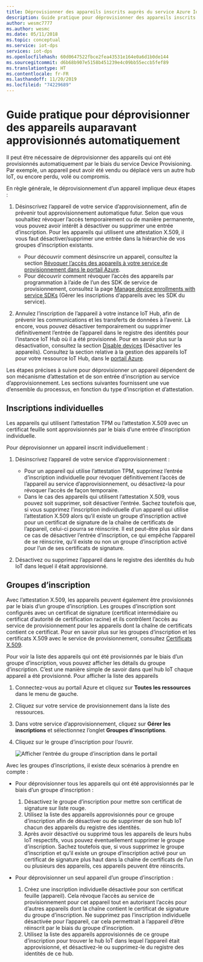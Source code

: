 ```yaml
---
title: Déprovisionner des appareils inscrits auprès du service Azure IoT Hub Device Provisioning
description: Guide pratique pour déprovisionner des appareils inscrits auprès du service Azure IoT Hub Device Provisioning
author: wesmc7777
ms.author: wesmc
ms.date: 05/11/2018
ms.topic: conceptual
ms.service: iot-dps
services: iot-dps
ms.openlocfilehash: 60d0647522fbce2fea43531e164e0a6d1b0de144
ms.sourcegitcommit: d6b68b907e5158b451239e4c09bb55eccb5fef89
ms.translationtype: HT
ms.contentlocale: fr-FR
ms.lasthandoff: 11/20/2019
ms.locfileid: "74229689"
---
```

# <a name="how-to-deprovision-devices-that-were-previously-auto-provisioned"></a>Guide pratique pour déprovisionner des appareils auparavant approvisionnés automatiquement 

Il peut être nécessaire de déprovisionner des appareils qui ont été provisionnés automatiquement par le biais du service Device Provisioning. Par exemple, un appareil peut avoir été vendu ou déplacé vers un autre hub IoT, ou encore perdu, volé ou compromis. 

En règle générale, le déprovisionnement d’un appareil implique deux étapes :

1. Désinscrivez l’appareil de votre service d’approvisionnement, afin de prévenir tout approvisionnement automatique futur. Selon que vous souhaitiez révoquer l’accès temporairement ou de manière permanente, vous pouvez avoir intérêt à désactiver ou supprimer une entrée d’inscription. Pour les appareils qui utilisent une attestation X.509, il vous faut désactiver/supprimer une entrée dans la hiérarchie de vos groupes d’inscription existants.  
 
   - Pour découvrir comment désinscrire un appareil, consultez la section [Révoquer l’accès des appareils à votre service de provisionnement dans le portail Azure](how-to-revoke-device-access-portal.md).
   - Pour découvrir comment révoquer l’accès des appareils par programmation à l’aide de l’un des SDK de service de provisionnement, consultez la page [Manage device enrollments with service SDKs](how-to-manage-enrollments-sdks.md) (Gérer les inscriptions d’appareils avec les SDK du service).

2. Annulez l’inscription de l’appareil à votre instance IoT Hub, afin de prévenir les communications et les transferts de données à l’avenir. Là encore, vous pouvez désactiver temporairement ou supprimer définitivement l’entrée de l’appareil dans le registre des identités pour l’instance IoT Hub où il a été provisionné. Pour en savoir plus sur la désactivation, consultez la section [Disable devices](/azure/iot-hub/iot-hub-devguide-identity-registry#disable-devices) (Désactiver les appareils). Consultez la section relative à la gestion des appareils IoT pour votre ressource IoT Hub, dans le [portail Azure](https://portal.azure.com).

Les étapes précises à suivre pour déprovisionner un appareil dépendent de son mécanisme d’attestation et de son entrée d’inscription au service d’approvisionnement. Les sections suivantes fournissent une vue d’ensemble du processus, en fonction du type d’inscription et d’attestation.

## <a name="individual-enrollments"></a>Inscriptions individuelles
Les appareils qui utilisent l’attestation TPM ou l’attestation X.509 avec un certificat feuille sont approvisionnés par le biais d’une entrée d’inscription individuelle. 

Pour déprovisionner un appareil inscrit individuellement : 

1. Désinscrivez l’appareil de votre service d’approvisionnement :

   - Pour un appareil qui utilise l’attestation TPM, supprimez l’entrée d’inscription individuelle pour révoquer définitivement l’accès de l’appareil au service d’approvisionnement, ou désactivez-la pour révoquer l’accès de façon temporaire. 
   - Dans le cas des appareils qui utilisent l’attestation X.509, vous pouvez soit supprimer, soit désactiver l’entrée. Sachez toutefois que, si vous supprimez l’inscription individuelle d’un appareil qui utilise l’attestation X.509 alors qu’il existe un groupe d’inscription activé pour un certificat de signature de la chaîne de certificats de l’appareil, celui-ci pourra se réinscrire. Il est peut-être plus sûr dans ce cas de désactiver l’entrée d’inscription, ce qui empêche l’appareil de se réinscrire, qu’il existe ou non un groupe d’inscription activé pour l’un de ses certificats de signature.

2. Désactivez ou supprimez l’appareil dans le registre des identités du hub IoT dans lequel il était approvisionné. 


## <a name="enrollment-groups"></a>Groupes d’inscription
Avec l’attestation X.509, les appareils peuvent également être provisionnés par le biais d’un groupe d’inscription. Les groupes d’inscription sont configurés avec un certificat de signature (certificat intermédiaire ou certificat d’autorité de certification racine) et ils contrôlent l’accès au service de provisionnement pour les appareils dont la chaîne de certificats contient ce certificat. Pour en savoir plus sur les groupes d’inscription et les certificats X.509 avec le service de provisionnement, consultez [Certificats X.509](concepts-security.md#x509-certificates). 

Pour voir la liste des appareils qui ont été provisionnés par le biais d’un groupe d’inscription, vous pouvez afficher les détails du groupe d’inscription. C’est une manière simple de savoir dans quel hub IoT chaque appareil a été provisionné. Pour afficher la liste des appareils 

1. Connectez-vous au portail Azure et cliquez sur **Toutes les ressources** dans le menu de gauche.
2. Cliquez sur votre service de provisionnement dans la liste des ressources.
3. Dans votre service d’approvisionnement, cliquez sur **Gérer les inscriptions** et sélectionnez l’onglet **Groupes d’inscriptions**.
4. Cliquez sur le groupe d’inscription pour l’ouvrir.

   ![Afficher l’entrée du groupe d’inscription dans le portail](./media/how-to-unprovision-devices/view-enrollment-group.png)

Avec les groupes d’inscriptions, il existe deux scénarios à prendre en compte :

- Pour déprovisionner tous les appareils qui ont été approvisionnés par le biais d’un groupe d’inscription :
  1. Désactivez le groupe d’inscription pour mettre son certificat de signature sur liste rouge. 
  2. Utilisez la liste des appareils approvisionnés pour ce groupe d’inscription afin de désactiver ou de supprimer de son hub IoT chacun des appareils du registre des identités. 
  3. Après avoir désactivé ou supprimé tous les appareils de leurs hubs IoT respectifs, vous pouvez éventuellement supprimer le groupe d’inscription. Sachez toutefois que, si vous supprimez le groupe d’inscription et qu’il existe un groupe d’inscription activé pour un certificat de signature plus haut dans la chaîne de certificats de l’un ou plusieurs des appareils, ces appareils peuvent être réinscrits. 

- Pour déprovisionner un seul appareil d’un groupe d’inscription :
  1. Créez une inscription individuelle désactivée pour son certificat feuille (appareil). Cela révoque l’accès au service de provisionnement pour cet appareil tout en autorisant l’accès pour d’autres appareils dont la chaîne contient le certificat de signature du groupe d’inscription. Ne supprimez pas l’inscription individuelle désactivée pour l’appareil, car cela permettrait à l’appareil d’être réinscrit par le biais du groupe d’inscription. 
  2. Utilisez la liste des appareils approvisionnés de ce groupe d’inscription pour trouver le hub IoT dans lequel l’appareil était approvisionné, et désactivez-le ou supprimez-le du registre des identités de ce hub. 
  
  










